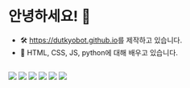 # 안녕하세요! 👋

- 🛠 <a href="https://dutkyobot.github.io/">https://dutkyobot.github.io</a>를 제작하고 있습니다.
- 🌱 HTML, CSS, JS, python에 대해 배우고 있습니다.

## 

<img src="https://img.shields.io/badge/Chatgpt-D9D9D9?style=flat-square&logo=OpenAI&logoColor=333333"/> <img src="https://img.shields.io/badge/Gemini-8E75B2?style=flat-square&logo=Google Gemini&logoColor=333333"/> <img src="https://img.shields.io/badge/HTML-E34F26?style=flat-square&logo=HTML5&logoColor=white"/> <img src="https://img.shields.io/badge/CSS-1572B6?style=flat-square&logo=CSS3&logoColor=white"/> <img src="https://img.shields.io/badge/JS-F7DF1E?style=flat-square&logo=JSS&logoColor=333333"/> <img src="https://img.shields.io/badge/Python-ffdf76?style=flat-square&logo=Python&logoColor=333333"/>

<!-- <img src="https://img.shields.io/badge/기술명-색상코드?style=flat-square&logo=로고&logoColor=색상"/> -->
